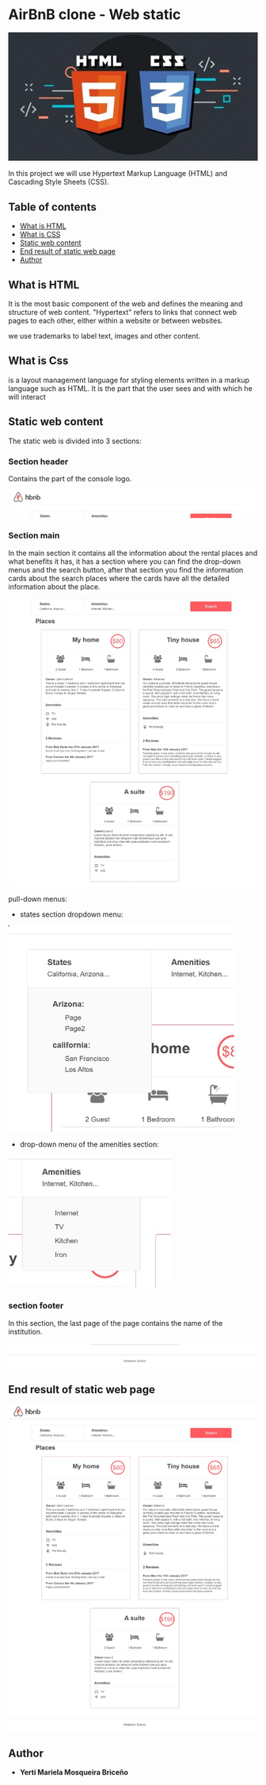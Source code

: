 # AirBnB clone - Web static

![CSS-y-HTML](./images/html-css-logo.jpg)

In this project we will use Hypertext Markup Language (HTML) and Cascading Style Sheets (CSS).

## Table of contents

- [What is HTML](#what-is-html)
- [What is CSS](#what-is-css)
- [Static web content](#static-web-content)
- [End result of static web page](#end-result-of-static-web-page)
- [Author](#authors)


## What is HTML

It is the most basic component of the web and defines the meaning and structure of web content. "Hypertext" refers to links that connect web pages to each other, either within a website or between websites.

we use trademarks to label text, images and other content.


## What is Css

is a layout management language for styling elements written in a markup language such as HTML. It is the part that the user sees and with which he will interact


## Static web content

The static web is divided into 3 sections:

### Section header

Contains the part of the console logo.

![section-header](./images/section-header.jpeg)

### Section main

In the main section it contains all the information about the rental places and what benefits it has, it has a section where you can find the drop-down menus and the search button, after that section you find the information cards about the search places where the cards have all the detailed information about the place.

![section-main](./images/section-main.jpeg)

pull-down menus:

- states section dropdown menu:

![section-main-states](./images/states-dropdown-section.jpg)

- drop-down menu of the amenities section:

![section-main-amenities](./images/amenities-dropdown-section.jpg)

### section footer

In this section, the last page of the page contains the name of the institution.

![section-footer](./images/section-footer.jpeg)

## End result of static web page

![final-score](./images/final-score.jpeg)

## Author

- **Yerti Mariela Mosqueira Briceño**